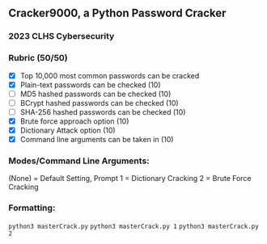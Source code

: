 ## Cracker9000, a Python Password Cracker
### 2023 CLHS Cybersecurity

### Rubric (50/50)
- [x] Top 10,000 most common passwords can be cracked
- [x] Plain-text passwords can be checked (10)
- [ ] MD5 hashed passwords can be checked (10)
- [ ] BCrypt hashed passwords can be checked (10)
- [ ] SHA-256 hashed passwords can be checked (10)
- [x] Brute force approach option (10)
- [x] Dictionary Attack option (10)
- [x] Command line arguments can be taken in (10) 

### Modes/Command Line Arguments:
  (None) = Default Setting, Prompt
  1 = Dictionary Cracking
  2 = Brute Force Cracking

### Formatting:
  `python3 masterCrack.py`
  `python3 masterCrack.py 1`
  `python3 masterCrack.py 2`
